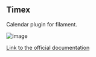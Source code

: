 ## Timex

Calendar plugin for filament.

![image](https://user-images.githubusercontent.com/11015977/204794663-bc2a5a43-4bd4-4b4b-8ab3-126126f25dc3.png)

[Link to the official documentation](https://github.com/buildix/timex)
